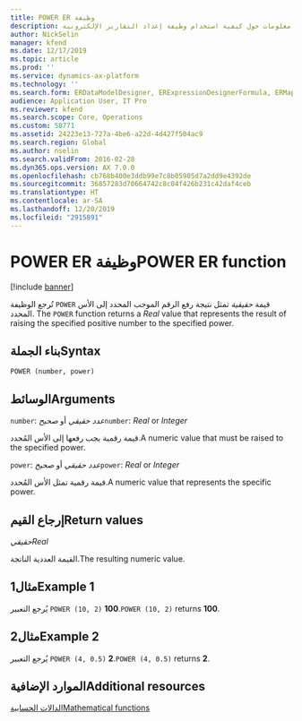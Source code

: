 ```yaml
---
title: POWER ER وظيفة
description: يوفر هذا الموضوع معلومات حول كيفية استخدام وظيفة إعداد التقارير الإلكترونية POWER (ER).
author: NickSelin
manager: kfend
ms.date: 12/17/2019
ms.topic: article
ms.prod: ''
ms.service: dynamics-ax-platform
ms.technology: ''
ms.search.form: ERDataModelDesigner, ERExpressionDesignerFormula, ERMappedFormatDesigner, ERModelMappingDesigner
audience: Application User, IT Pro
ms.reviewer: kfend
ms.search.scope: Core, Operations
ms.custom: 58771
ms.assetid: 24223e13-727a-4be6-a22d-4d427f504ac9
ms.search.region: Global
ms.author: nselin
ms.search.validFrom: 2016-02-28
ms.dyn365.ops.version: AX 7.0.0
ms.openlocfilehash: cb768b400e3ddb99e7c8b05905d7a2dd9e4392de
ms.sourcegitcommit: 36857283d70664742c8c04f426b231c42daf4ceb
ms.translationtype: HT
ms.contentlocale: ar-SA
ms.lasthandoff: 12/20/2019
ms.locfileid: "2915891"
---
```

# <span data-ttu-id="2890e-103"><a name="POWER">POWER ER وظيفة</a></span><span class="sxs-lookup"><span data-stu-id="2890e-103"><a name="POWER">POWER ER function</a></span></span>

[!include [banner](../includes/banner.md)]

<span data-ttu-id="2890e-104">تُرجع الوظيفة `POWER` قيمة *حقيقية* تمثل نتيجة رفع الرقم الموجب المحدد إلى الأس المحدد.‬ </span><span class="sxs-lookup"><span data-stu-id="2890e-104">The `POWER` function returns a *Real* value that represents the result of raising the specified positive number to the specified power.</span></span>

## <a name="syntax"></a><span data-ttu-id="2890e-105">بناء الجملة</span><span class="sxs-lookup"><span data-stu-id="2890e-105">Syntax</span></span>

```
POWER (number, power)
```

## <a name="arguments"></a><span data-ttu-id="2890e-106">الوسائط</span><span class="sxs-lookup"><span data-stu-id="2890e-106">Arguments</span></span>

<span data-ttu-id="2890e-107">`number`: *عدد حقيقي* أو *صحيح*</span><span class="sxs-lookup"><span data-stu-id="2890e-107">`number`: *Real* or *Integer*</span></span>

<span data-ttu-id="2890e-108">قيمة رقمية يجب رفعها إلى الأس المُحدد.</span><span class="sxs-lookup"><span data-stu-id="2890e-108">A numeric value that must be raised to the specified power.</span></span>

<span data-ttu-id="2890e-109">`power`: *عدد حقيقي* أو *صحيح*</span><span class="sxs-lookup"><span data-stu-id="2890e-109">`power`: *Real* or *Integer*</span></span>

<span data-ttu-id="2890e-110">قيمة رقمية تمثل الأس المُحدد.</span><span class="sxs-lookup"><span data-stu-id="2890e-110">A numeric value that represents the specific power.</span></span>

## <a name="return-values"></a><span data-ttu-id="2890e-111">إرجاع القيم</span><span class="sxs-lookup"><span data-stu-id="2890e-111">Return values</span></span>

<span data-ttu-id="2890e-112">*حقيقي*</span><span class="sxs-lookup"><span data-stu-id="2890e-112">*Real*</span></span>

<span data-ttu-id="2890e-113">القيمة العددية الناتجة.</span><span class="sxs-lookup"><span data-stu-id="2890e-113">The resulting numeric value.</span></span>

## <a name="example-1"></a><span data-ttu-id="2890e-114">مثال1</span><span class="sxs-lookup"><span data-stu-id="2890e-114">Example 1</span></span>

<span data-ttu-id="2890e-115">يُرجع التعبير `POWER (10, 2)` **100**.</span><span class="sxs-lookup"><span data-stu-id="2890e-115">`POWER (10, 2)` returns **100**.</span></span>

## <a name="example-2"></a><span data-ttu-id="2890e-116">مثال2</span><span class="sxs-lookup"><span data-stu-id="2890e-116">Example 2</span></span>

<span data-ttu-id="2890e-117">يُرجع التعبير `POWER (4, 0.5)` **2**.</span><span class="sxs-lookup"><span data-stu-id="2890e-117">`POWER (4, 0.5)` returns **2**.</span></span>

## <a name="additional-resources"></a><span data-ttu-id="2890e-118">الموارد الإضافية</span><span class="sxs-lookup"><span data-stu-id="2890e-118">Additional resources</span></span>

[<span data-ttu-id="2890e-119">الدالات الحسابية</span><span class="sxs-lookup"><span data-stu-id="2890e-119">Mathematical functions</span></span>](er-functions-category-mathematical.md)

